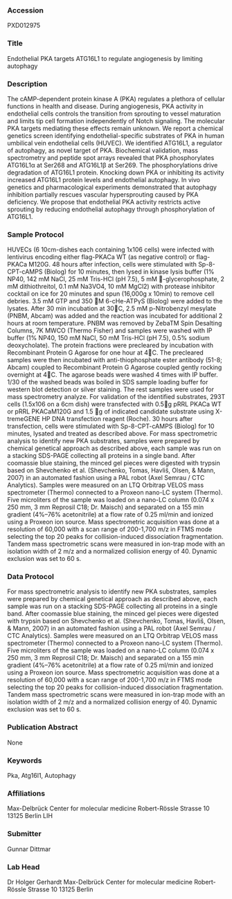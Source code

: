 ### Accession
PXD012975

### Title
Endothelial PKA targets ATG16L1 to regulate angiogenesis by limiting autophagy

### Description
The cAMP-dependent protein kinase A (PKA) regulates a plethora of cellular functions in health and disease. During angiogenesis, PKA activity in endothelial cells controls the transition from sprouting to vessel maturation and limits tip cell formation independently of Notch signaling. The molecular PKA targets mediating these effects remain unknown. We report a chemical genetics screen identifying endothelial-specific substrates of PKA in human umbilical vein endothelial cells (HUVEC). We identified ATG16L1, a regulator of autophagy, as novel target of PKA. Biochemical validation, mass spectrometry and peptide spot arrays revealed that PKA phosphorylates ATG16L1α at Ser268 and ATG16L1β at Ser269. The phosphorylations drive degradation of ATG16L1 protein. Knocking down PKA or inhibiting its activity increased ATG16L1 protein levels and endothelial autophagy. In vivo genetics and pharmacological experiments demonstrated that autophagy inhibition partially rescues vascular hypersprouting caused by PKA deficiency. We propose that endothelial PKA activity restricts active sprouting by reducing endothelial autophagy through phosphorylation of ATG16L1.

### Sample Protocol
HUVECs (6 10cm-dishes each containing 1x106 cells) were infected with lentivirus encoding either flag-PKACa WT (as negative control) or flag-PKACa M120G. 48 hours after infection, cells were stimulated with Sp-8-CPT-cAMPS (Biolog) for 10 minutes, then lysed in kinase lysis buffer (1% NP40, 142 mM NaCl, 25 mM Tris-HCl (pH 7.5), 5 mM -glycerophosphate, 2 mM dithiothreitol, 0.1 mM Na3VO4, 10 mM MgCl2) with protease inhibitor cocktail on ice for 20 minutes and spun (16,000g x 10min) to remove cell debries. 3.5 mM GTP and 350 M 6-cHe-ATPγS (Biolog) were added to the lysates. After 30 min incubation at 30C, 2.5 mM p-Nitrobenzyl mesylate (PNBM, Abcam) was added and the reaction was incubated for additional 2 hours at room temperature. PNBM was removed by ZebaTM Spin Desalting Columns, 7K MWCO (Thermo Fisher) and samples were washed with IP buffer (1% NP40, 150 mM NaCl, 50 mM Tris-HCl (pH 7.5), 0.5% sodium deoxycholate). The protein fractions were precleared by incubation with Recombinant Protein G Agarose for one hour at 4C. The precleared samples were then incubated with anti-thiophosphate ester antibody (51-8; Abcam) coupled to Recombinant Protein G Agarose coupled gently rocking overnight at 4C. The agarose beads were washed 4 times with IP buffer. 1/30 of the washed beads was boiled in SDS sample loading buffer for western blot detection or silver staining. The rest samples were used for mass spectrometry analyze. For validation of the identified substrates, 293T cells (1.5x106 on a 6cm dish) were transfected with 0.5g pRRL PKACa WT or pRRL PKACaM120G and 1.5 g of indicated candidate substrate using X-tremeGENE HP DNA transfection reagent (Roche). 30 hours after transfection, cells were stimulated with Sp-8-CPT-cAMPS (Biolog) for 10 minutes, lysated and treated as described above.  For mass spectrometric analysis to identify new PKA substrates, samples were prepared by chemical genetical approach as described above, each sample was run on a stacking SDS-PAGE collecting all proteins in a single band. After coomassie blue staining, the minced gel pieces were digested with trypsin based on Shevchenko et al. (Shevchenko, Tomas, Havliš, Olsen, & Mann, 2007) in an automated fashion using a PAL robot (Axel Semrau / CTC Analytics). Samples were measured on an LTQ Orbitrap VELOS mass spectrometer (Thermo) connected to a Proxeon nano-LC system (Thermo). Five microliters of the sample was loaded on a nano-LC column (0.074 x 250 mm, 3 mm Reprosil C18; Dr. Maisch) and separated on a 155 min gradient (4%–76% acetonitrile) at a flow rate of 0.25 ml/min and ionized using a Proxeon ion source. Mass spectrometric acquisition was done at a resolution of 60,000 with a scan range of 200-1,700 m/z in FTMS mode selecting the top 20 peaks for collision-induced dissociation fragmentation. Tandem mass spectrometric scans were measured in ion-trap mode with an isolation width of 2 m/z and a normalized collision energy of 40. Dynamic exclusion was set to 60 s.

### Data Protocol
For mass spectrometric analysis to identify new PKA substrates, samples were prepared by chemical genetical approach as described above, each sample was run on a stacking SDS-PAGE collecting all proteins in a single band. After coomassie blue staining, the minced gel pieces were digested with trypsin based on Shevchenko et al. (Shevchenko, Tomas, Havliš, Olsen, & Mann, 2007) in an automated fashion using a PAL robot (Axel Semrau / CTC Analytics). Samples were measured on an LTQ Orbitrap VELOS mass spectrometer (Thermo) connected to a Proxeon nano-LC system (Thermo). Five microliters of the sample was loaded on a nano-LC column (0.074 x 250 mm, 3 mm Reprosil C18; Dr. Maisch) and separated on a 155 min gradient (4%–76% acetonitrile) at a flow rate of 0.25 ml/min and ionized using a Proxeon ion source. Mass spectrometric acquisition was done at a resolution of 60,000 with a scan range of 200-1,700 m/z in FTMS mode selecting the top 20 peaks for collision-induced dissociation fragmentation. Tandem mass spectrometric scans were measured in ion-trap mode with an isolation width of 2 m/z and a normalized collision energy of 40. Dynamic exclusion was set to 60 s.

### Publication Abstract
None

### Keywords
Pka, Atg16l1, Autophagy

### Affiliations
Max-Delbrück Center for molecular medicine Robert-Rössle Strasse 10 13125 Berlin
LIH

### Submitter
Gunnar Dittmar

### Lab Head
Dr Holger Gerhardt
Max-Delbrück Center for molecular medicine Robert-Rössle Strasse 10 13125 Berlin


